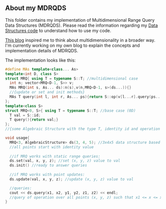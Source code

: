 ## About my MDRQDS
This folder contains my implementation of Multidimensional Range Query Data Structures (MDRQDS). Please read the information regarding my 
[Data Structures code](https://github.com/arthur9548/Competitive-Programming/blob/main/Code/DataStructures/README.md) to understand how to use my code.

[This blog](https://codeforces.com/blog/entry/64914) inspired me to think about multidimensionality in a broader way. 
I'm currently working on my own blog to explain the concepts and implementation details of MDRQDS.

The implementation looks like this:
```c++
#define MAs template<class... As>
template<int D, class S>
struct MRQ{ using T = typename S::T; //multidimensional case
  int n; vector<MRQ<D-1, S>> v;
  MAs MRQ(int s, As... ds):n(s),v(n,MRQ<D-1, s>(ds...)){}
  //{update or set and init methods}
  MAs T query(int l, int r, As... ps){return S::op(v[l...r].query(ps...));}
};
template<class S>
struct MRQ<0, S>{ using T = typename S::T; //base case (0D)
  T val = S::id;
  T query(){return val;}
};
//{some Algebraic Structure with the type T, identity id and operation op}

void usage{
  MRQ<3, AlgebraicStructure> ds(3, 4, 5); //3x4x5 data structure based on this Algebraic Structure
  //all points start with identity value
  
  //if MRQ works with static range queries:
  ds.set(val, x, y, z); //set (x, y, z) value to val
  ds.init() //ready to answer queries
  
  //if MRQ works with point updates:
  ds.update(val, x, y, z); //update (x, y, z) value to val

  //queries:
  cout << ds.query(x1, x2, y1, y2, z1, z2) << endl;
  //query of operation over all points (x, y, z) such that x1 <= x <= x2, y1 <= y <= y2 and z1 <= z <= z2
}
```
